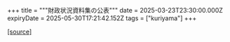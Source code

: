 +++
title = """財政状況資料集の公表"""
date = 2025-03-23T23:30:00.000Z
expiryDate = 2025-05-30T17:21:42.152Z
tags = ["kuriyama"]
+++


[[source]](https://www.town.kuriyama.hokkaido.jp/soshiki/32/597.html)
